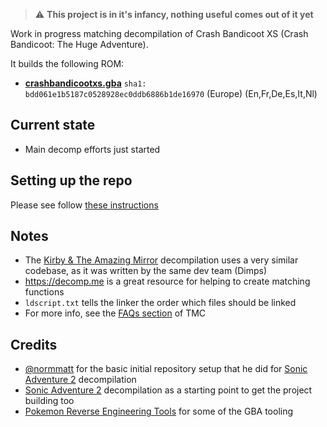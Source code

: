 > :warning: **This project is in it's infancy, nothing useful comes out of it yet**

Work in progress matching decompilation of Crash Bandicoot XS (Crash Bandicoot: The Huge Adventure).

It builds the following ROM:
* [**crashbandicootxs.gba**](https://datomatic.no-intro.org/index.php?page=show_record&s=23&n=0310) `sha1: bdd061e1b5187c0528928ec0ddb6886b1de16970` (Europe) (En,Fr,De,Es,It,Nl)

## Current state

- Main decomp efforts just started

## Setting up the repo

Please see follow [these instructions](./INSTALL.md)

## Notes

- The [Kirby & The Amazing Mirror](https://github.com/jiangzhengwenjz/katam/) decompilation uses a very similar codebase, as it was written by the same dev team (Dimps)
- https://decomp.me is a great resource for helping to create matching functions
- `ldscript.txt` tells the linker the order which files should be linked
- For more info, see the [FAQs section](https://zelda64.dev/games/tmc) of TMC

## Credits

- [@normmatt](https://github.com/normmatt) for the basic initial repository setup that he did for [Sonic Adventure 2](https://github.com/SAT-R/sa2) decompilation
- [Sonic Adventure 2](https://github.com/SAT-R/sa2) decompilation as a starting point to get the project building too
- [Pokemon Reverse Engineering Tools](https://github.com/pret) for some of the GBA tooling
